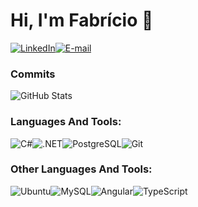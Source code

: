 # Hi, I'm Fabrício 👋

[![LinkedIn](https://img.shields.io/badge/LinkedIn-0077B5?style=for-the-badge&logo=linkedin&logoColor=white)](https://www.linkedin.com/in/fabriciosuhet/)[![E-mail](https://img.shields.io/badge/-Email-000?style=for-the-badge&logo=microsoft-outlook&logoColor=007BFF)](mailto:fabriciossuhet@gmail.com)  


### Commits 

![GitHub Stats](https://github-readme-stats.vercel.app/api?username=fabriciosuhet&theme=transparent&bg_color=000&border_color=30A3DC&show_icons=true&icon_color=30A3DC&title_color=E94D5F&text_color=FFF)

### Languages And Tools:
![C#](https://img.shields.io/badge/C%23-239120?style=for-the-badge&logo=c-sharp&logoColor=white)![.NET](https://img.shields.io/badge/.NET-5C2D91?style=for-the-badge&logo=.net&logoColor=white)![PostgreSQL](https://img.shields.io/badge/PostgreSQL-000?style=for-the-badge&logo=postgresql)![Git](https://img.shields.io/badge/GIT-E44C30?style=for-the-badge&logo=git&logoColor=white)

### Other Languages And Tools:

![Ubuntu](https://img.shields.io/badge/Ubuntu-35495E?style=for-the-badge&logo=ubuntu&logoColor=2CA5E0)![MySQL](https://img.shields.io/badge/MySQL-00000F?style=for-the-badge&logo=mysql&logoColor=white)![Angular](https://img.shields.io/badge/Angular-DD0031?style=for-the-badge&logo=angular&logoColor=white)![TypeScript](https://img.shields.io/badge/TypeScript-007ACC?style=for-the-badge&logo=typescript&logoColor=white)


